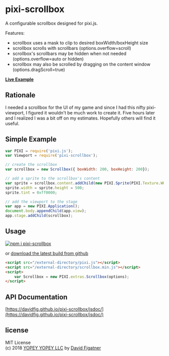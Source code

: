 # pixi-scrollbox
A configurable scrollbox designed for pixi.js.

Features:
* scrollbox uses a mask to clip to desired boxWidth/boxHeight size
* scrollbox scrolls with scrollbars (options.overflow=scroll)
* scrollbox's scrollbars may be hidden when not needed (options.overflow=auto or hidden)
* scrollbox may also be scrolled by dragging on the content window (options.dragScroll=true)

[**Live Example**](https://davidfig.github.io/pixi-scrollbox/)

## Rationale
I needed a scrollbox for the UI of my game and since I had this nifty pixi-viewport, I figured it wouldn't be much work to create it. Five hours later and I realized I was a bit off on my estimates. Hopefully others will find it useful.

## Simple Example
```js
var PIXI = require('pixi.js');
var Viewport = require('pixi-scrollbox');

// create the scrollbox
var scrollbox = new Scrollbox({ boxWidth: 200, boxHeight: 200});

// add a sprite to the scrollbox's content
var sprite = scrollbox.content.addChild(new PIXI.Sprite(PIXI.Texture.WHITE));
sprite.width = sprite.height = 500;
sprite.tint = 0xff0000;

// add the viewport to the stage
var app = new PIXI.Application();
document.body.appendChild(app.view);
app.stage.addChild(scrollbox);
```

## Usage

[![npm i pixi-scrollbox](https://nodei.co/npm/pixi-scrollbox.png?mini=true)](https://npmjs.org/package/pixi-scrollbox/)

or [download the latest build from github](https://github.com/davidfig/pixi-scrollbox/releases)
```html
<script src="/external-directory/pixi.js"></script>
<script src="/external-directory/scrollbox.min.js"></script>
<script>
    var Scrollbox = new PIXI.extras.Scrollbox(options);
</script>
```

## API Documentation
[https://davidfig.github.io/pixi-scrollbox/jsdoc/](https://davidfig.github.io/pixi-scrollbox/jsdoc/)

## license  
MIT License  
(c) 2018 [YOPEY YOPEY LLC](https://yopeyopey.com/) by [David Figatner](https://twitter.com/yopey_yopey/)

